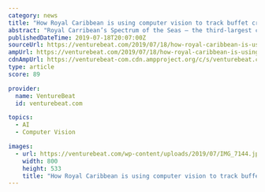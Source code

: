 ```yaml
---
category: news
title: "How Royal Caribbean is using computer vision to track buffet crowds on its ships"
abstract: "Royal Carribean’s Spectrum of the Seas — the third-largest class of cruise ship in the world by gross tonnage — can accommodate over 6,000 people and 2,500 crewmembers during its nine-night ..."
publishedDateTime: 2019-07-18T20:07:00Z
sourceUrl: https://venturebeat.com/2019/07/18/how-royal-caribbean-is-using-computer-vision-to-track-crowds-at-dining-destinations/
ampUrl: https://venturebeat.com/2019/07/18/how-royal-caribbean-is-using-computer-vision-to-track-crowds-at-dining-destinations/amp/
cdnAmpUrl: https://venturebeat-com.cdn.ampproject.org/c/s/venturebeat.com/2019/07/18/how-royal-caribbean-is-using-computer-vision-to-track-crowds-at-dining-destinations/amp/
type: article
score: 89

provider:
  name: VentureBeat
  id: venturebeat.com

topics:
  - AI
  - Computer Vision

images:
  - url: https://venturebeat.com/wp-content/uploads/2019/07/IMG_7144.jpg?w=800&#038;resize=800%2C533&#038;strip=all
    width: 800
    height: 533
    title: "How Royal Caribbean is using computer vision to track buffet crowds on its ships"
---
```

